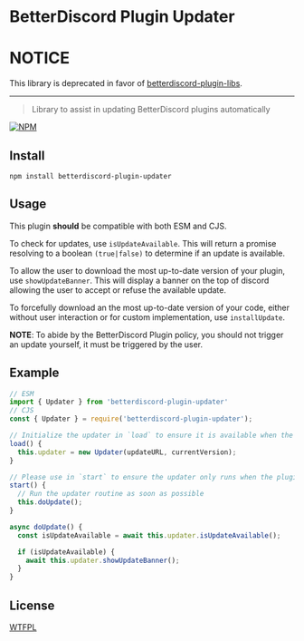 # BetterDiscord Plugin Updater

# NOTICE

This library is deprecated in favor of [betterdiscord-plugin-libs](https://www.npmjs.com/package/betterdiscord-plugin-libs).

---

> Library to assist in updating BetterDiscord plugins automatically

[![NPM](https://nodei.co/npm/betterdiscord-plugin-updater.png)](https://nodei.co/npm/betterdiscord-plugin-updater/)

## Install

```
npm install betterdiscord-plugin-updater
```

## Usage

This plugin **should** be compatible with both ESM and CJS.


To check for updates, use `isUpdateAvailable`. This will return a promise resolving to a boolean `(true|false)` to determine if an update is available.

To allow the user to download the most up-to-date version of your plugin, use `showUpdateBanner`. This will display a banner on the top of discord allowing the user to accept or refuse the available update.

To forcefully download an the most up-to-date version of your code, either without user interaction or for custom implementation, use `installUpdate`.

**NOTE**: To abide by the BetterDiscord Plugin policy, you should not trigger an update yourself, it must be triggered by the user.

## Example

```js
// ESM
import { Updater } from 'betterdiscord-plugin-updater'
// CJS
const { Updater } = require('betterdiscord-plugin-updater');

// Initialize the updater in `load` to ensure it is available when the plugin starts
load() {
  this.updater = new Updater(updateURL, currentVersion);
}

// Please use in `start` to ensure the updater only runs when the plugin is enabled
start() {
  // Run the updater routine as soon as possible
  this.doUpdate();
}

async doUpdate() {
  const isUpdateAvailable = await this.updater.isUpdateAvailable();

  if (isUpdateAvailable) {
    await this.updater.showUpdateBanner();
  }
}
```
## License

[WTFPL](LICENSE.txt)
